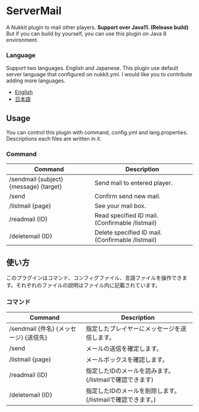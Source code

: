 # ServerMail
A Nukkit plugin to mail other players.
**Support over Java11. (Release build)** But if you can build by yourself, you can use this plugin on Java 8 environment.
### Language
Support two languages. English and Japanese. This plugin use default server language that configured on nukkit.yml. I would like you to contribute adding more languages.
 - [English](#Usage)
 - [日本語](#使い方)
## Usage
You can control this plugin with command, config.yml and lang.properties. Descriptions each files are written in it.
### Command
| Command | Description |
|--|--|
| /sendmail {subject} {message} {target} | Send mail to entered player. |
| /send | Confirm send new mail. |
| /listmail {page} | See your mail box. |
| /readmail {ID} | Read specified ID mail.(Confirmable /listmail) |
| /deletemail {ID} | Delete specified ID mail.(Confirmable /listmail) |
## 使い方
このプラグインはコマンド、コンフィグファイル、言語ファイルを操作できます。それぞれのファイルの説明はファイル内に記載されています。
### コマンド
| Command | Description |
|--|--|
| /sendmail {件名} {メッセージ} {送信先} | 指定したプレイヤーにメッセージを送信します。 |
| /send | メールの送信を確定します。 |
| /listmail {page} | メールボックスを確認します。 |
| /readmail {ID} | 指定したIDのメールを読みます。(/listmailで確認できます) |
| /deletemail {ID} | 指定したIDのメールを削除します。(/listmailで確認できます。) |
